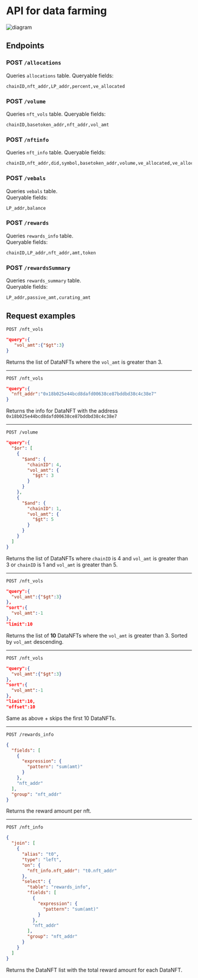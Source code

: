 # API for data farming



![diagram](https://user-images.githubusercontent.com/25263018/202422416-e7c8e196-fd7a-4c51-be01-bffe7296b073.png)

## Endpoints

### POST `/allocations`
Queries `allocations` table.
Queryable fields:
```
chainID,nft_addr,LP_addr,percent,ve_allocated
```

### POST `/volume`
Queries `nft_vols` table.
Queryable fields:
```
chainID,basetoken_addr,nft_addr,vol_amt
```

### POST `/nftinfo`
Queries `nft_info` table.
Queryable fields:
```
chainID,nft_addr,did,symbol,basetoken_addr,volume,ve_allocated,ve_allocated_realtime
```

### POST `/vebals`
Queries `vebals` table.  
Queryable fields:
```
LP_addr,balance
```

### POST `/rewards`
Queries `rewards_info` table.  
Queryable fields:
```
chainID,LP_addr,nft_addr,amt,token
```

### POST `/rewardsSummary`
Queries `rewards_summary` table.  
Queryable fields:
```
LP_addr,passive_amt,curating_amt
```


## Request examples

`POST /nft_vols`
```json
"query":{
   "vol_amt":{"$gt":3}
}
```
Returns the list of DataNFTs where the `vol_amt` is greater than 3.

---

`POST /nft_vols`
```json
"query":{
  "nft_addr":"0x18b025e44bcd8dafd00638ce87bddbd38c4c38e7"
}
```
Returns the info for DataNFT with the address `0x18b025e44bcd8dafd00638ce87bddbd38c4c38e7`

---

`POST /volume`
```json
"query":{
  "$or": [
    {
      "$and": {
        "chainID": 4,
        "vol_amt": {
          "$gt": 3
        }
      }
    },
    {
      "$and": {
        "chainID": 1,
        "vol_amt": {
          "$gt": 5
        }
      }
    }
  ]
}
```
Returns the list of DataNFTs where `chainID` is 4 and `vol_amt` is greater than 3 or `chainID` is 1 and `vol_amt` is greater than 5.

---

`POST /nft_vols`
```json
"query":{
  "vol_amt":{"$gt":3}
},
"sort":{
  "vol_amt":-1
},
"limit":10
```
Returns the list of **10** DataNFTs where the `vol_amt` is greater than 3. Sorted by `vol_amt` descending.

---

`POST /nft_vols`
```json
"query":{
  "vol_amt":{"$gt":3}
},
"sort":{
  "vol_amt":-1
},
"limit":10,
"offset":10
```

Same as above + skips the first 10 DataNFTs.

---

`POST /rewards_info`
```json
{
  "fields": [
    {
      "expression": {
        "pattern": "sum(amt)"
      }
    },
    "nft_addr"
  ],
  "group": "nft_addr"
}
```

Returns the reward amount per nft.

---

`POST /nft_info`
```json
{
  "join": [
    {
      "alias": "t0",
      "type": "left",
      "on": {
        "nft_info.nft_addr": "t0.nft_addr"
      },
      "select": {
        "table": "rewards_info",
        "fields": [
          {
            "expression": {
              "pattern": "sum(amt)"
            }
          },
          "nft_addr"
        ],
        "group": "nft_addr"
      }
    }
  ]
}
```

Returns the DataNFT list with the total reward amount for each DataNFT.
